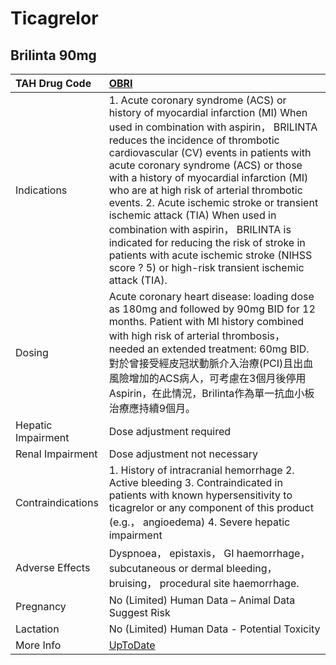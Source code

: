 # Ticagrelor

## Brilinta 90mg

| TAH Drug Code      | [OBRI](https://www.tahsda.org.tw/drugs/hissearch.php?drug_code=OBRI)                                                                                                                                                                                                                                                                                                                                                                                                                                                                                                                                                |
|:-------------------|:--------------------------------------------------------------------------------------------------------------------------------------------------------------------------------------------------------------------------------------------------------------------------------------------------------------------------------------------------------------------------------------------------------------------------------------------------------------------------------------------------------------------------------------------------------------------------------------------------------------------|
| Indications        | 1. Acute coronary syndrome (ACS) or history of myocardial infarction (MI) When used in combination with aspirin， BRILINTA reduces the incidence of thrombotic cardiovascular (CV) events in patients with acute coronary syndrome (ACS) or those with a history of myocardial infarction (MI) who are at high risk of arterial thrombotic events. 2. Acute ischemic stroke or transient ischemic attack (TIA) When used in combination with aspirin， BRILINTA is indicated for reducing the risk of stroke in patients with acute ischemic stroke (NIHSS score ? 5) or high-risk transient ischemic attack (TIA). |
| Dosing             | Acute coronary heart disease: loading dose as 180mg and followed by 90mg BID for 12 months. Patient with MI history combined with high risk of arterial thrombosis， needed an extended treatment: 60mg BID. 對於曾接受經皮冠狀動脈介入治療(PCI)且出血風險增加的ACS病人，可考慮在3個月後停用Aspirin，在此情況，Brilinta作為單一抗血小板治療應持續9個月。                                                                                                                                                                                                                                                            |
| Hepatic Impairment | Dose adjustment required                                                                                                                                                                                                                                                                                                                                                                                                                                                                                                                                                                                            |
| Renal Impairment   | Dose adjustment not necessary                                                                                                                                                                                                                                                                                                                                                                                                                                                                                                                                                                                       |
| Contraindications  | 1. History of intracranial hemorrhage 2. Active bleeding 3. Contraindicated in patients with known hypersensitivity to ticagrelor or any component of this product (e.g.， angioedema) 4. Severe hepatic impairment                                                                                                                                                                                                                                                                                                                                                                                                 |
| Adverse Effects    | Dyspnoea， epistaxis， GI haemorrhage， subcutaneous or dermal bleeding， bruising， procedural site haemorrhage.                                                                                                                                                                                                                                                                                                                                                                                                                                                                                                   |
| Pregnancy          | No (Limited) Human Data – Animal Data Suggest Risk                                                                                                                                                                                                                                                                                                                                                                                                                                                                                                                                                                  |
| Lactation          | No (Limited) Human Data - Potential Toxicity                                                                                                                                                                                                                                                                                                                                                                                                                                                                                                                                                                        |
| More Info          | [UpToDate](https://www.uptodate.com/contents/ticagrelor-drug-information)                                                                                                                                                                                                                                                                                                                                                                                                                                                                                                                                           |

